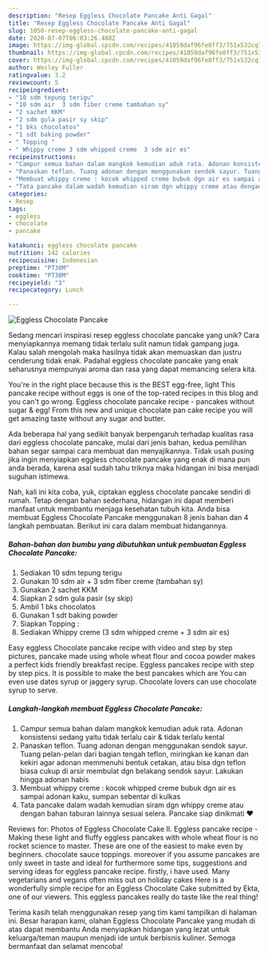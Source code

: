 ```yaml
---
description: "Resep Eggless Chocolate Pancake Anti Gagal"
title: "Resep Eggless Chocolate Pancake Anti Gagal"
slug: 1050-resep-eggless-chocolate-pancake-anti-gagal
date: 2020-07-07T06:03:26.488Z
image: https://img-global.cpcdn.com/recipes/41059daf96fe8ff3/751x532cq70/eggless-chocolate-pancake-foto-resep-utama.jpg
thumbnail: https://img-global.cpcdn.com/recipes/41059daf96fe8ff3/751x532cq70/eggless-chocolate-pancake-foto-resep-utama.jpg
cover: https://img-global.cpcdn.com/recipes/41059daf96fe8ff3/751x532cq70/eggless-chocolate-pancake-foto-resep-utama.jpg
author: Wesley Fuller
ratingvalue: 3.2
reviewcount: 5
recipeingredient:
- "10 sdm tepung terigu"
- "10 sdm air  3 sdm fiber creme tambahan sy"
- "2 sachet KKM"
- "2 sdm gula pasir sy skip"
- "1 bks chocolatos"
- "1 sdt baking powder"
- " Topping "
- " Whippy creme 3 sdm whipped creme  3 sdm air es"
recipeinstructions:
- "Campur semua bahan dalam mangkok kemudian aduk rata. Adonan konsistensi sedang yaitu tidak terlalu cair &amp; tidak terlalu kental"
- "Panaskan teflon. Tuang adonan dengan menggunakan sendok sayur. Tuang pelan-pelan dari bagian tengah teflon, miringkan ke kanan dan kekiri agar adonan memmenuhi bentuk cetakan, atau bisa dgn teflon biasa cukup di arsir membulat dgn belakang sendok sayur. Lakukan hingga adonan habis"
- "Membuat whippy creme : kocok whipped creme bubuk dgn air es sampai adonan kaku, sumpan sebentar di kulkas"
- "Tata pancake dalam wadah kemudian siram dgn whippy creme atau dengan bahan taburan lainnya sesuai selera. Pancake siap dinikmati ❤"
categories:
- Resep
tags:
- eggless
- chocolate
- pancake

katakunci: eggless chocolate pancake 
nutrition: 142 calories
recipecuisine: Indonesian
preptime: "PT30M"
cooktime: "PT30M"
recipeyield: "3"
recipecategory: Lunch

---
```



![Eggless Chocolate Pancake](https://img-global.cpcdn.com/recipes/41059daf96fe8ff3/751x532cq70/eggless-chocolate-pancake-foto-resep-utama.jpg)

Sedang mencari inspirasi resep eggless chocolate pancake yang unik? Cara menyiapkannya memang tidak terlalu sulit namun tidak gampang juga. Kalau salah mengolah maka hasilnya tidak akan memuaskan dan justru cenderung tidak enak. Padahal eggless chocolate pancake yang enak seharusnya mempunyai aroma dan rasa yang dapat memancing selera kita.

You&#39;re in the right place because this is the BEST egg-free, light This pancake recipe without eggs is one of the top-rated recipes in this blog and you can&#39;t go wrong. Eggless chocolate pancake recipe - pancakes without sugar &amp; egg! From this new and unique chocolate pan cake recipe you will get amazing taste without any sugar and butter.

Ada beberapa hal yang sedikit banyak berpengaruh terhadap kualitas rasa dari eggless chocolate pancake, mulai dari jenis bahan, kedua pemilihan bahan segar sampai cara membuat dan menyajikannya. Tidak usah pusing jika ingin menyiapkan eggless chocolate pancake yang enak di mana pun anda berada, karena asal sudah tahu triknya maka hidangan ini bisa menjadi suguhan istimewa.


Nah, kali ini kita coba, yuk, ciptakan eggless chocolate pancake sendiri di rumah. Tetap dengan bahan sederhana, hidangan ini dapat memberi manfaat untuk membantu menjaga kesehatan tubuh kita. Anda bisa membuat Eggless Chocolate Pancake menggunakan 8 jenis bahan dan 4 langkah pembuatan. Berikut ini cara dalam membuat hidangannya.

<!--inarticleads1-->

##### Bahan-bahan dan bumbu yang dibutuhkan untuk pembuatan Eggless Chocolate Pancake:

1. Sediakan 10 sdm tepung terigu
1. Gunakan 10 sdm air + 3 sdm fiber creme (tambahan sy)
1. Gunakan 2 sachet KKM
1. Siapkan 2 sdm gula pasir (sy skip)
1. Ambil 1 bks chocolatos
1. Gunakan 1 sdt baking powder
1. Siapkan  Topping :
1. Sediakan  Whippy creme (3 sdm whipped creme + 3 sdm air es)


Easy eggless Chocolate pancake recipe with video and step by step pictures, pancake made using whole wheat flour and cocoa powder makes a perfect kids friendly breakfast recipe. Eggless pancakes recipe with step by step pics. It is possible to make the best pancakes which are You can even use dates syrup or jaggery syrup. Chocolate lovers can use chocolate syrup to serve. 

<!--inarticleads2-->

##### Langkah-langkah membuat Eggless Chocolate Pancake:

1. Campur semua bahan dalam mangkok kemudian aduk rata. Adonan konsistensi sedang yaitu tidak terlalu cair &amp; tidak terlalu kental
1. Panaskan teflon. Tuang adonan dengan menggunakan sendok sayur. Tuang pelan-pelan dari bagian tengah teflon, miringkan ke kanan dan kekiri agar adonan memmenuhi bentuk cetakan, atau bisa dgn teflon biasa cukup di arsir membulat dgn belakang sendok sayur. Lakukan hingga adonan habis
1. Membuat whippy creme : kocok whipped creme bubuk dgn air es sampai adonan kaku, sumpan sebentar di kulkas
1. Tata pancake dalam wadah kemudian siram dgn whippy creme atau dengan bahan taburan lainnya sesuai selera. Pancake siap dinikmati ❤


Reviews for: Photos of Eggless Chocolate Cake II. Eggless pancake recipe - Making these light and fluffy eggless pancakes with whole wheat flour is no rocket science to master. These are one of the easiest to make even by beginners. chocolate sauce toppings. moreover if you assume pancakes are only sweet in taste and ideal for furthermore some tips, suggestions and serving ideas for eggless pancake recipe. firstly, i have used. Many vegetarians and vegans often miss out on holiday cakes Here is a wonderfully simple recipe for an Eggless Chocolate Cake submitted by Ekta, one of our viewers. This eggless pancakes really do taste like the real thing! 

Terima kasih telah menggunakan resep yang tim kami tampilkan di halaman ini. Besar harapan kami, olahan Eggless Chocolate Pancake yang mudah di atas dapat membantu Anda menyiapkan hidangan yang lezat untuk keluarga/teman maupun menjadi ide untuk berbisnis kuliner. Semoga bermanfaat dan selamat mencoba!
